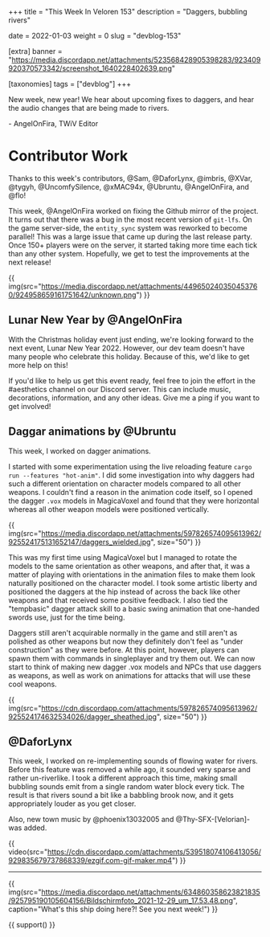 +++
title = "This Week In Veloren 153"
description = "Daggers, bubbling rivers"

date = 2022-01-03
weight = 0
slug = "devblog-153"

[extra]
banner = "https://media.discordapp.net/attachments/523568428905398283/923409920370573342/screenshot_1640228402639.png"

[taxonomies]
tags = ["devblog"]
+++

New week, new year! We hear about upcoming fixes to daggers, and hear the audio
changes that are being made to rivers.

\- AngelOnFira, TWiV Editor

# Contributor Work

Thanks to this week's contributors, @Sam, @DaforLynx, @imbris, @XVar, @tygyh,
@UncomfySilence, @xMAC94x, @Ubruntu, @AngelOnFira, and @flo!

This week, @AngelOnFira worked on fixing the Github mirror of the project. It
turns out that there was a bug in the most recent version of `git-lfs`. On the
game server-side, the `entity_sync` system was reworked to become parallel! This
was a large issue that came up during the last release party. Once 150+ players
were on the server, it started taking more time each tick than any other system.
Hopefully, we get to test the improvements at the next release!

{{
    img(src="https://media.discordapp.net/attachments/449650240350453760/924958659161751642/unknown.png")
}}

## Lunar New Year by @AngelOnFira

With the Christmas holiday event just ending, we're looking forward to the next
event, Lunar New Year 2022. However, our dev team doesn't have many people who
celebrate this holiday. Because of this, we'd like to get more help on this!

If you'd like to help us get this event ready, feel free to join the effort in
the #aesthetics channel on our Discord server. This can include music,
decorations, information, and any other ideas. Give me a ping if you want to get
involved!

## Daggar animations by @Ubruntu

This week, I worked on dagger animations.

I started with some experimentation using the live reloading feature `cargo run
--features "hot-anim"`. I did some investigation into why daggers had such a
different orientation on character models compared to all other weapons. I
couldn't find a reason in the animation code itself, so I opened the dagger
`.vox` models in MagicaVoxel and found that they were horizontal whereas all
other weapon models were positioned vertically.

{{
    img(src="https://media.discordapp.net/attachments/597826574095613962/925524175131652147/daggers_wielded.jpg",
    size="50")
}}

This was my first time using MagicaVoxel but I managed to rotate the models to
the same orientation as other weapons, and after that, it was a matter of
playing with orientations in the animation files to make them look naturally
positioned on the character model. I took some artistic liberty and positioned
the daggers at the hip instead of across the back like other weapons and that
received some positive feedback. I also tied the "tempbasic" dagger attack skill
to a basic swing animation that one-handed swords use, just for the time being.

Daggers still aren't acquirable normally in the game and still aren't as
polished as other weapons but now they definitely don't feel as "under
construction" as they were before. At this point, however, players can spawn
them with commands in singleplayer and try them out. We can now start to think
of making new dagger .vox models and NPCs that use daggers as weapons, as well
as work on animations for attacks that will use these cool weapons.

{{
    img(src="https://cdn.discordapp.com/attachments/597826574095613962/925524174632534026/dagger_sheathed.jpg",
    size="50")
}}

## @DaforLynx

This week, I worked on re-implementing sounds of flowing water for rivers.
Before this feature was removed a while ago, it sounded very sparse and rather
un-riverlike. I took a different approach this time, making small bubbling
sounds emit from a single random water block every tick. The result is that
rivers sound a bit like a babbling brook now, and it gets appropriately louder
as you get closer.

Also, new town music by @phoenix13032005 and @Thy-SFX-[Velorian]- was added.

{{
    video(src="https://cdn.discordapp.com/attachments/539518074106413056/929835679737868339/ezgif.com-gif-maker.mp4")
}}

<hr>

{{
    img(src="https://media.discordapp.net/attachments/634860358623821835/925795190105604156/Bildschirmfoto_2021-12-29_um_17.53.48.png",
    caption="What's this ship doing here?! See you next week!")
}}

{{ support() }}
